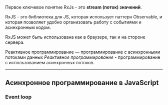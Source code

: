 Первое ключевое понятие RxJs - это **stream (поток) значений**.

RxJS - это библиотека для JS, которая использует паттерн Observable, и которая позволяет удобно организовать работу с событиями и асинхронным кодом.

RxJS может быть использована как в браузере, так и на стороне сервера.

Реактивное программирование — программирование с асинхронными потоками данных
*Реактивное программирование* - программирование с использованием асинхронных потоков.     

---


## Асинхронное программирование в JavaScript



### Event loop